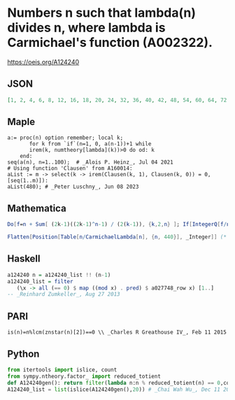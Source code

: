 # Numbers n such that lambda\(n\) divides n, where lambda is Carmichael's function \(A002322\)\.
https://oeis.org/A124240
## JSON
```JSON
[1, 2, 4, 6, 8, 12, 16, 18, 20, 24, 32, 36, 40, 42, 48, 54, 60, 64, 72, 80, 84, 96, 100, 108, 120, 126, 128, 144, 156, 160, 162, 168, 180, 192, 200, 216, 220, 240, 252, 256, 272, 288, 294, 300, 312, 320, 324, 336, 342, 360, 378, 384, 400, 420, 432, 440, 468, 480]
```
## Maple
```Maple
a:= proc(n) option remember; local k;
       for k from `if`(n=1, 0, a(n-1))+1 while
       irem(k, numtheory[lambda](k))>0 do od: k
    end:
seq(a(n), n=1..100);  # _Alois P. Heinz_, Jul 04 2021
# Using function 'Clausen' from A160014:
aList := m -> select(k -> irem(Clausen(k, 1), Clausen(k, 0)) = 0, [seq(1..m)]):
aList(480); # _Peter Luschny_, Jun 08 2023
```
## Mathematica
```Mathematica
Do[f=n + Sum[ (2k-1)((2k-1)^n-1) / (2(k-1)), {k,2,n} ]; If[IntegerQ[f/n],Print[n]],{n,1,900}]
```
```Mathematica
Flatten[Position[Table[n/CarmichaelLambda[n], {n, 440}], _Integer]] (* _T. D. Noe_, Sep 11 2008 *)
```
## Haskell
```Haskell
a124240 n = a124240_list !! (n-1)
a124240_list = filter
   (\x -> all (== 0) $ map ((mod x) . pred) $ a027748_row x) [1..]
-- _Reinhard Zumkeller_, Aug 27 2013
```
## PARI
```PARI
is(n)=n%lcm(znstar(n)[2])==0 \\ _Charles R Greathouse IV_, Feb 11 2015
```
## Python
```Python
from itertools import islice, count
from sympy.ntheory.factor_ import reduced_totient
def A124240gen(): return filter(lambda n:n % reduced_totient(n) == 0,count(1))
A124240_list = list(islice(A124240gen(),20)) # _Chai Wah Wu_, Dec 11 2021
```
